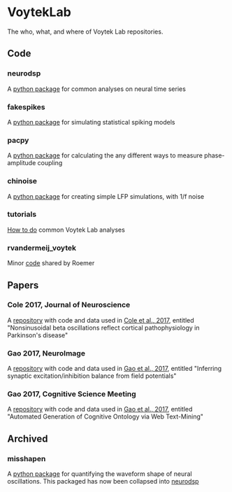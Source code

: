 # VoytekLab

The who, what, and where of Voytek Lab repositories.

## Code

### neurodsp

A [python package](https://github.com/voytekresearch/neurodsp) for common analyses on neural time series

### fakespikes

A [python package](https://github.com/voytekresearch/fakespikes) for simulating statistical spiking models

### pacpy

A [python package](https://github.com/voytekresearch/pacpy) for calculating the any different ways to measure phase-amplitude coupling

### chinoise

A [python package](https://github.com/voytekresearch/chinoise) for creating simple LFP simulations, with 1/f noise

### tutorials

[How to do](https://github.com/voytekresearch/tutorials) common Voytek Lab analyses

### rvandermeij_voytek

Minor [code](https://github.com/voytekresearch/rvandermeij_voytek) shared by Roemer

## Papers

### Cole 2017, Journal of Neuroscience

A [repository](https://github.com/voytekresearch/Cole_2017) with code and data used in [Cole et al., 2017](http://www.jneurosci.org/content/37/18/4830), entitled "Nonsinusoidal beta oscillations reflect cortical pathophysiology in Parkinson's disease"

### Gao 2017, NeuroImage

A [repository](https://github.com/voytekresearch/eislope) with code and data used in [Gao et al., 2017](http://www.sciencedirect.com/science/article/pii/S1053811917305621), entitled "Inferring synaptic excitation/inhibition balance from field potentials"

### Gao 2017, Cognitive Science Meeting
A [repository](https://github.com/voytekresearch/identitycrisis) with code and data used in [Gao et al., 2017](https://mindmodeling.org/cogsci2017/papers/0395/index.html), entitled "Automated Generation of Cognitive Ontology via Web Text-Mining"


## Archived

### misshapen

A [python package](https://github.com/voytekresearch/misshapen) for quantifying the waveform shape of neural oscillations. This packaged has now been collapsed into [neurodsp](https://github.com/voytekresearch/neurodsp)
